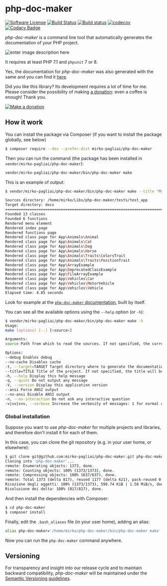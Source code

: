 # php-doc-maker

[![Software License](https://img.shields.io/badge/license-MIT-brightgreen.svg?style=flat-square)](LICENSE.txt)
[![Build Status](https://api.travis-ci.org/mirko-pagliai/php-doc-maker.svg?branch=master)](https://travis-ci.org/mirko-pagliai/php-doc-maker)
[![Build status](https://ci.appveyor.com/api/projects/status/o4pygqsu130vm5m2?svg=true)](https://ci.appveyor.com/project/mirko-pagliai/php-doc-maker)
[![codecov](https://codecov.io/gh/mirko-pagliai/php-doc-maker/branch/master/graph/badge.svg)](https://codecov.io/gh/mirko-pagliai/php-doc-maker)
[![Codacy Badge](https://app.codacy.com/project/badge/Grade/be8535f48eff4ed9913545a990c25d86)](https://www.codacy.com/manual/mirko.pagliai/php-doc-maker?utm_source=github.com&amp;utm_medium=referral&amp;utm_content=mirko-pagliai/php-doc-maker&amp;utm_campaign=Badge_Grade)

*php-doc-maker* is a command line tool that automatically generates the documentation
of your PHP project.

![enter image description here](https://github.com/mirko-pagliai/php-doc-maker/raw/master/docs/screenshot.jpg)

It requires at least PHP 7.1 and `phpunit` 7 or 8.

Yes, the documentation for *php-doc-maker* was also generated with the same and you can find it [here](//mirko-pagliai.github.io/php-doc-maker).

Did you like this library? Its development requires a lot of time for me.
Please consider the possibility of making [a donation](//paypal.me/mirkopagliai):
even a coffee is enough! Thank you.

[![Make a donation](https://www.paypalobjects.com/webstatic/mktg/logo-center/logo_paypal_carte.jpg)](//paypal.me/mirkopagliai)

## How it work
You can install the package via Composer (if you want to install the package globally, see below)

```bash
$ composer require --dev --prefer-dist mirko-pagliai/php-doc-maker
```

Then you can run the command (the package has been installed in `vendor/mirko-pagliai/php-doc-maker`):

```bash
vendor/mirko-pagliai/php-doc-maker/bin/php-doc-maker make
```

This is an example of output:
```bash
$ vendor/mirko-pagliai/php-doc-maker/bin/php-doc-maker make --title "My project" -t docs

Sources directory: /home/mirko/Libs/php-doc-maker/tests/test_app
Target directory: docs
====================================================================================================================================================
Founded 13 classes
Founded 6 functions
Rendered menu element
Rendered index page
Rendered functions page
Rendered class page for App\Animals\Animal
Rendered class page for App\Animals\Cat
Rendered class page for App\Animals\Dog
Rendered class page for App\Animals\Horse
Rendered class page for App\Animals\Traits\ColorsTrait
Rendered class page for App\Animals\Traits\PositionTrait
Rendered class page for App\ArrayExample
Rendered class page for App\DeprecatedClassExample
Rendered class page for App\FileArrayExample
Rendered class page for App\Vehicles\Car
Rendered class page for App\Vehicles\MotorVehicle
Rendered class page for App\Vehicles\Vehicle
Elapsed time: 4.85 seconds
```

Look for example at the [`php-doc-maker` documentation](//mirko-pagliai.github.io/php-doc-maker), built by itself.

You can see all the available options using the `--help` option (or `-h`):
```bash
$ vendor/mirko-pagliai/php-doc-maker/bin/php-doc-maker make -h
Usage:
make [options] [--] [<source>]

Arguments:
source Path from which to read the sources. If not specified, the current directory will be used

Options:
--debug Enables debug
--no-cache Disables cache
-t, --target=TARGET Target directory where to generate the documentation. If not specified, the `output` directory will be created
--title=TITLE Title of the project. If not specified, the title will be self-determined using the name of the source directory
-h, --help Display this help message
-q, --quiet Do not output any message
-V, --version Display this application version
--ansi Force ANSI output
--no-ansi Disable ANSI output
-n, --no-interaction Do not ask any interactive question
-v|vv|vvv, --verbose Increase the verbosity of messages: 1 for normal output, 2 for more verbose output and 3 for debug
```

### Global installation
Suppose you want to use *php-doc-maker* for multiple projects and libraries, and therefore don't install it for each of them.

In this case, you can clone the git repository (e.g. in your user home, or elsewhere):
```bash
$ git clone git@github.com:mirko-pagliai/php-doc-maker.git php-doc-maker
Cloning into 'php-doc-maker'...
remote: Enumerating objects: 1373, done.
remote: Counting objects: 100% (1373/1373), done.
remote: Compressing objects: 100% (637/637), done.
remote: Total 1373 (delta 817), reused 1177 (delta 621), pack-reused 0
Ricezione degli oggetti: 100% (1373/1373), 598.74 KiB | 1.58 MiB/s, done.
Risoluzione dei delta: 100% (817/817), done.
```
And then install the dependencies with Composer:
```bash
$ cd php-doc-maker
$ composer install
```

Finally, edit the `.bash_aliases` file (in your user home), adding an alias:
```bash
alias php-doc-maker='/home/mirko/php-doc-maker/bin/php-doc-maker make'
```

Now you can run the `php-doc-maker` command anywhere.

## Versioning
For transparency and insight into our release cycle and to maintain backward
compatibility, *php-doc-maker* will be maintained under the
[Semantic Versioning guidelines](http://semver.org).
